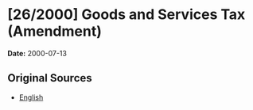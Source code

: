 # [26/2000] Goods and Services Tax (Amendment)

**Date:** 2000-07-13

## Original Sources

- [English](https://documents.gov.lk/view/acts/2000/7/26-2000_E.pdf)
